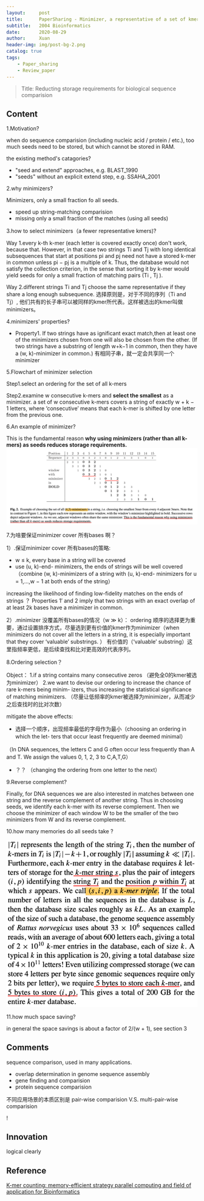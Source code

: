 ```yaml
---
layout:     post
title:      PaperSharing - Minimizer, a representative of a set of kmers
subtitle:   2004 Bioinformatics
date:       2020-08-29
author:     Xuan
header-img: img/post-bg-2.png
catalog: true
tags:
    - Paper_sharing 
    - Review_paper
---
```


> Title: Reducting storage requirements for biological sequence comparision



## Content

1.Motivation?

when do sequence comparision (including nucleic acid / protein / etc.), too much seeds need to be stored, but which cannot be stored in RAM.

the existing method's catagories?

- "seed and extend" approaches, e.g. BLAST_1990
- "seeds" without an explicit extend step, e.g. SSAHA_2001

2.why minimizers?

Minimizers, only a small fraction fo all seeds.
- speed up string-matching comparision
- missing only a small fraction of the matches (using all seeds)

3.how to select minimizers（a fewer representative kmers)?

Way 1.every k-th k-mer (each letter is covered exactly once)
don't work, because that. 
However, in that case two strings Ti and Tj with long identical subsequences that start at positions pi and pj need not have a stored k-mer in common unless pi − pj is a multiple of k. Thus, the database would not satisfy the collection criterion, in the sense that sorting it by k-mer would yield seeds for only a small fraction of matching pairs (Ti , Tj ).

Way 2.different strings Ti and Tj choose the same representative if they share a long enough subsequence.
选择原则是，对于不同的序列（Ti and Tj）, 他们共有的长子串可以被同样的kmer所代表。这样被选出的kmer叫做minimizers。

4.minimizers' properties?

- Property1. If two strings have as ignificant exact match,then at least one of the minimizers chosen from one will also be chosen from the other. (If two strings have a substring of length w+k−1 in common, then they have a (w, k)-minimizer in common.)
有相同子串，就一定会共享同一个minimizer


5.Flowchart of minimizer selection

Step1.select an ordering for the set of all k-mers

Step2.examine w consecutive k-mers and **select the smallest** as a minimizer.
a set of w consecutive k-mers covers a string of exactly w + k − 1 letters, where ‘consecutive’ means that each k-mer is shifted by one letter from the previous one.


6.An example of minimizer?

This is the fundamental reason **why using minimizers (rather than all k-mers) as seeds reduces storage requirements.**
![(4,3)-minimizers](/img/post-ct-minimizer2.png)


7.为啥要保证minimizer cover 所有bases 啊？

1）.保证minimizer cover 所有bases的策略:

- w ≤ k, every base in a string will be covered
- use (u, k)-end- minimizers, the ends of strings will be well covered
（combine (w, k)-minimizers of a string with (u, k)-end- minimizers for u = 1,...,w − 1 at both ends of the string）

increasing the likelihood of finding low-fidelity matches on the ends of strings ？
Properties 1′ and 2 imply that two strings with an exact overlap of at least 2k bases have a minimizer in common. 

2）.minimizer 没覆盖所有bases的情况（w ≫ k）：
ordering 顺序的选择更为重要，通过设置排序方式，尽量选到更有价值的kmer作为minimizer（when minimizers do not cover all the letters in a string, it is especially important that they cover ‘valuable’ substrings. ）
有价值的（‘valuable’ substring）这里指频率更低，是后续查找和比对更高效的代表序列。


8.Ordering selection？

Object： 
1.if a string contains many consecutive zeros （避免全0的kmer被选为minimizer）
2.we want to devise our ordering to increase the chance of rare k-mers being minim- izers, thus increasing the statistical significance of matching minimizers. （尽量让低频率的kmer被选择为minimizer，从而减少之后查找时的比对次数）

mitigate the above effects:

- 选择一个顺序，出现频率最低的字母作为最小（choosing an ordering in which the let- ters that occur least frequently are deemed minimal） 

（In DNA sequences, the letters C and G often occur less frequently than A and T. We assign the values 0, 1, 2, 3 to C,A,T,G）

- ？？ （changing the ordering from one letter to the next）


9.Reverse complement?

Finally, for DNA sequences we are also interested in matches between one string and the reverse complement of another string. 
Thus in choosing seeds, we identify each k-mer with its reverse complement. 
Then we choose the minimizer of each window W to be the smaller of the two minimizers from W and its reverse complement.

10.how many memories do all seeds take ?

![seeds take memories](/img/post-ct-minimizer1.png)

11.how much space saving?

in general the space savings is about a factor of 2/(w + 1), see section 3




## Comments

sequence comparison, used in many applications.
- overlap determination in genome sequence assembly
- gene finding and comparision
- protein sequence comparision

不同应用场景的本质区别是 pair-wise comparision V.S. multi-pair-wise comparision

!
## Innovation

logical clearly


## Reference

[K-mer counting: memory-efficient strategy parallel computing and field of application for Bioinformatics](https://ieeexplore.ieee.org/stamp/stamp.jsp?tp=&arnumber=8621325)
